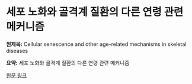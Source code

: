 # 세포 노화와 골격계 질환의 다른 연령 관련 메커니즘

**원제목:** Cellular senescence and other age-related mechanisms in skeletal diseases

**요약:** 세포 노화와 골격계 질환의 다른 연령 관련 메커니즘

[원문 링크](https://scholar.google.com/scholar_url?url=https://www.nature.com/articles/s41413-025-00448-7&hl=ko&sa=X&d=10776290206127010356&ei=Dc1xaOv8Ge2rieoPkJGbqAY&scisig=AAZF9b93ZZqQJC6CXLpCOw3IyPL7&oi=scholaralrt&hist=BNQUaiIAAAAJ:4393926343879867803:AAZF9b-nymL4ZNR6SET6mfwIDAS0&html=&pos=3&folt=kw-top)
